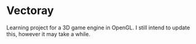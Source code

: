 # Vectoray
Learning project for a 3D game engine in OpenGL. I still intend to update this, however it may take a while.

